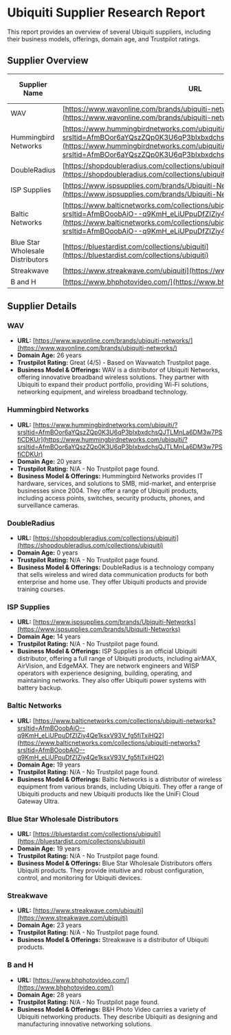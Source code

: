 # Ubiquiti Supplier Research Report

This report provides an overview of several Ubiquiti suppliers, including their business models, offerings, domain age, and Trustpilot ratings.

## Supplier Overview

| Supplier Name                       | URL                                                                                                                                        | Domain Age (Years) | Trustpilot Rating |
| ----------------------------------- | ------------------------------------------------------------------------------------------------------------------------------------------ | ------------------ | ----------------- |
| WAV                                 | [https://www.wavonline.com/brands/ubiquiti-networks/](https://www.wavonline.com/brands/ubiquiti-networks/)                                 | 26                 | Great (4/5)       |
| Hummingbird Networks               | [https://www.hummingbirdnetworks.com/ubiquiti/?srsltid=AfmBOor6aYQszZQp0K3U6qP3bIxbxdchsQJTLMnLa6DM3w7PSfiCDKUr](https://www.hummingbirdnetworks.com/ubiquiti/?srsltid=AfmBOor6aYQszZQp0K3U6qP3bIxbxdchsQJTLMnLa6DM3w7PSfiCDKUr) | 20                 | N/A               |
| DoubleRadius                        | [https://shopdoubleradius.com/collections/ubiquiti](https://shopdoubleradius.com/collections/ubiquiti)                                     | 0                  | N/A               |
| ISP Supplies                        | [https://www.ispsupplies.com/brands/Ubiquiti-Networks](https://www.ispsupplies.com/brands/Ubiquiti-Networks)                                 | 14                 | N/A               |
| Baltic Networks                     | [https://www.balticnetworks.com/collections/ubiquiti-networks?srsltid=AfmBOoobAiO--q9KmH_eLiUPpuDfZIZiy4Qe1ksxV93V_fg5fjTxiHQ2](https://www.balticnetworks.com/collections/ubiquiti-networks?srsltid=AfmBOoobAiO--q9KmH_eLiUPpuDfZIZiy4Qe1ksxV93V_fg5fjTxiHQ2) | 19                 | N/A               |
| Blue Star Wholesale Distributors | [https://bluestardist.com/collections/ubiquiti](https://bluestardist.com/collections/ubiquiti)                                             | 19                 | N/A               |
| Streakwave                          | [https://www.streakwave.com/ubiquiti](https://www.streakwave.com/ubiquiti)                                                                 | 23                 | N/A               |
| B and H                             | [https://www.bhphotovideo.com/](https://www.bhphotovideo.com/)                                                                             | 28                 | N/A               |

## Supplier Details

### WAV

*   **URL:** [https://www.wavonline.com/brands/ubiquiti-networks/](https://www.wavonline.com/brands/ubiquiti-networks/)
*   **Domain Age:** 26 years
*   **Trustpilot Rating:** Great (4/5) - Based on Wavwatch Trustpilot page.
*   **Business Model & Offerings:** WAV is a distributor of Ubiquiti Networks, offering innovative broadband wireless solutions. They partner with Ubiquiti to expand their product portfolio, providing Wi-Fi solutions, networking equipment, and wireless broadband technology.

### Hummingbird Networks

*   **URL:** [https://www.hummingbirdnetworks.com/ubiquiti/?srsltid=AfmBOor6aYQszZQp0K3U6qP3bIxbxdchsQJTLMnLa6DM3w7PSfiCDKUr](https://www.hummingbirdnetworks.com/ubiquiti/?srsltid=AfmBOor6aYQszZQp0K3U6qP3bIxbxdchsQJTLMnLa6DM3w7PSfiCDKUr)
*   **Domain Age:** 20 years
*   **Trustpilot Rating:** N/A - No Trustpilot page found.
*   **Business Model & Offerings:** Hummingbird Networks provides IT hardware, services, and solutions to SMB, mid-market, and enterprise businesses since 2004. They offer a range of Ubiquiti products, including access points, switches, security products, phones, and surveillance cameras.

### DoubleRadius

*   **URL:** [https://shopdoubleradius.com/collections/ubiquiti](https://shopdoubleradius.com/collections/ubiquiti)
*   **Domain Age:** 0 years
*   **Trustpilot Rating:** N/A - No Trustpilot page found.
*   **Business Model & Offerings:** DoubleRadius is a technology company that sells wireless and wired data communication products for both enterprise and home use. They offer Ubiquiti products and provide training courses.

### ISP Supplies

*   **URL:** [https://www.ispsupplies.com/brands/Ubiquiti-Networks](https://www.ispsupplies.com/brands/Ubiquiti-Networks)
*   **Domain Age:** 14 years
*   **Trustpilot Rating:** N/A - No Trustpilot page found.
*   **Business Model & Offerings:** ISP Supplies is an official Ubiquiti distributor, offering a full range of Ubiquiti products, including airMAX, AirVision, and EdgeMAX. They are network engineers and WISP operators with experience designing, building, operating, and maintaining networks. They also offer Ubiquiti power systems with battery backup.

### Baltic Networks

*   **URL:** [https://www.balticnetworks.com/collections/ubiquiti-networks?srsltid=AfmBOoobAiO--q9KmH_eLiUPpuDfZIZiy4Qe1ksxV93V_fg5fjTxiHQ2](https://www.balticnetworks.com/collections/ubiquiti-networks?srsltid=AfmBOoobAiO--q9KmH_eLiUPpuDfZIZiy4Qe1ksxV93V_fg5fjTxiHQ2)
*   **Domain Age:** 19 years
*   **Trustpilot Rating:** N/A - No Trustpilot page found.
*   **Business Model & Offerings:** Baltic Networks is a distributor of wireless equipment from various brands, including Ubiquiti. They offer a range of Ubiquiti products and new Ubiquiti products like the UniFi Cloud Gateway Ultra.

### Blue Star Wholesale Distributors

*   **URL:** [https://bluestardist.com/collections/ubiquiti](https://bluestardist.com/collections/ubiquiti)
*   **Domain Age:** 19 years
*   **Trustpilot Rating:** N/A - No Trustpilot page found.
*   **Business Model & Offerings:** Blue Star Wholesale Distributors offers Ubiquiti products. They provide intuitive and robust configuration, control, and monitoring for Ubiquiti devices.

### Streakwave

*   **URL:** [https://www.streakwave.com/ubiquiti](https://www.streakwave.com/ubiquiti)
*   **Domain Age:** 23 years
*   **Trustpilot Rating:** N/A - No Trustpilot page found.
*   **Business Model & Offerings:** Streakwave is a distributor of Ubiquiti products.

### B and H

*   **URL:** [https://www.bhphotovideo.com/](https://www.bhphotovideo.com/)
*   **Domain Age:** 28 years
*   **Trustpilot Rating:** N/A - No Trustpilot page found.
*   **Business Model & Offerings:** B&H Photo Video carries a variety of Ubiquiti networking products. They describe Ubiquiti as designing and manufacturing innovative networking solutions.